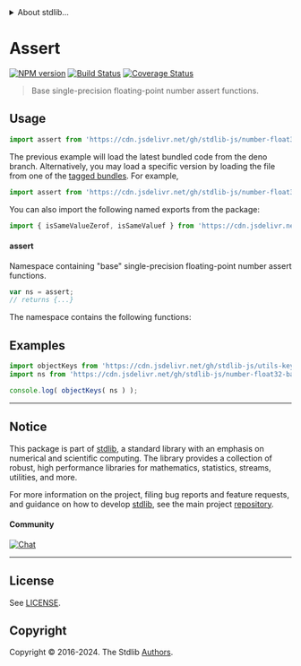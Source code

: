 <!--

@license Apache-2.0

Copyright (c) 2024 The Stdlib Authors.

Licensed under the Apache License, Version 2.0 (the "License");
you may not use this file except in compliance with the License.
You may obtain a copy of the License at

   http://www.apache.org/licenses/LICENSE-2.0

Unless required by applicable law or agreed to in writing, software
distributed under the License is distributed on an "AS IS" BASIS,
WITHOUT WARRANTIES OR CONDITIONS OF ANY KIND, either express or implied.
See the License for the specific language governing permissions and
limitations under the License.

-->


<details>
  <summary>
    About stdlib...
  </summary>
  <p>We believe in a future in which the web is a preferred environment for numerical computation. To help realize this future, we've built stdlib. stdlib is a standard library, with an emphasis on numerical and scientific computation, written in JavaScript (and C) for execution in browsers and in Node.js.</p>
  <p>The library is fully decomposable, being architected in such a way that you can swap out and mix and match APIs and functionality to cater to your exact preferences and use cases.</p>
  <p>When you use stdlib, you can be absolutely certain that you are using the most thorough, rigorous, well-written, studied, documented, tested, measured, and high-quality code out there.</p>
  <p>To join us in bringing numerical computing to the web, get started by checking us out on <a href="https://github.com/stdlib-js/stdlib">GitHub</a>, and please consider <a href="https://opencollective.com/stdlib">financially supporting stdlib</a>. We greatly appreciate your continued support!</p>
</details>

# Assert

[![NPM version][npm-image]][npm-url] [![Build Status][test-image]][test-url] [![Coverage Status][coverage-image]][coverage-url] <!-- [![dependencies][dependencies-image]][dependencies-url] -->

> Base single-precision floating-point number assert functions.



<section class="usage">

## Usage

```javascript
import assert from 'https://cdn.jsdelivr.net/gh/stdlib-js/number-float32-base-assert@deno/mod.js';
```
The previous example will load the latest bundled code from the deno branch. Alternatively, you may load a specific version by loading the file from one of the [tagged bundles](https://github.com/stdlib-js/number-float32-base-assert/tags). For example,

```javascript
import assert from 'https://cdn.jsdelivr.net/gh/stdlib-js/number-float32-base-assert@v0.1.0-deno/mod.js';
```

You can also import the following named exports from the package:

```javascript
import { isSameValueZerof, isSameValuef } from 'https://cdn.jsdelivr.net/gh/stdlib-js/number-float32-base-assert@deno/mod.js';
```

#### assert

Namespace containing "base" single-precision floating-point number assert functions.

```javascript
var ns = assert;
// returns {...}
```

The namespace contains the following functions:

<!-- <toc pattern="*"> -->

<!-- </toc> -->

</section>

<!-- /.usage -->

<!-- Package notes. Make sure to keep an empty line after the `section` element and another before the `/section` close. -->

<section class="notes">

</section>

<!-- /.notes -->

<section class="examples">

## Examples

<!-- TODO: better examples -->

<!-- eslint no-undef: "error" -->

```javascript
import objectKeys from 'https://cdn.jsdelivr.net/gh/stdlib-js/utils-keys@deno/mod.js';
import ns from 'https://cdn.jsdelivr.net/gh/stdlib-js/number-float32-base-assert@deno/mod.js';

console.log( objectKeys( ns ) );
```

</section>

<!-- /.examples -->

<!-- Section for related `stdlib` packages. Do not manually edit this section, as it is automatically populated. -->

<section class="related">

</section>

<!-- /.related -->

<!-- Section for all links. Make sure to keep an empty line after the `section` element and another before the `/section` close. -->


<section class="main-repo" >

* * *

## Notice

This package is part of [stdlib][stdlib], a standard library with an emphasis on numerical and scientific computing. The library provides a collection of robust, high performance libraries for mathematics, statistics, streams, utilities, and more.

For more information on the project, filing bug reports and feature requests, and guidance on how to develop [stdlib][stdlib], see the main project [repository][stdlib].

#### Community

[![Chat][chat-image]][chat-url]

---

## License

See [LICENSE][stdlib-license].


## Copyright

Copyright &copy; 2016-2024. The Stdlib [Authors][stdlib-authors].

</section>

<!-- /.stdlib -->

<!-- Section for all links. Make sure to keep an empty line after the `section` element and another before the `/section` close. -->

<section class="links">

[npm-image]: http://img.shields.io/npm/v/@stdlib/number-float32-base-assert.svg
[npm-url]: https://npmjs.org/package/@stdlib/number-float32-base-assert

[test-image]: https://github.com/stdlib-js/number-float32-base-assert/actions/workflows/test.yml/badge.svg?branch=v0.1.0
[test-url]: https://github.com/stdlib-js/number-float32-base-assert/actions/workflows/test.yml?query=branch:v0.1.0

[coverage-image]: https://img.shields.io/codecov/c/github/stdlib-js/number-float32-base-assert/main.svg
[coverage-url]: https://codecov.io/github/stdlib-js/number-float32-base-assert?branch=main

<!--

[dependencies-image]: https://img.shields.io/david/stdlib-js/number-float32-base-assert.svg
[dependencies-url]: https://david-dm.org/stdlib-js/number-float32-base-assert/main

-->

[chat-image]: https://img.shields.io/gitter/room/stdlib-js/stdlib.svg
[chat-url]: https://app.gitter.im/#/room/#stdlib-js_stdlib:gitter.im

[stdlib]: https://github.com/stdlib-js/stdlib

[stdlib-authors]: https://github.com/stdlib-js/stdlib/graphs/contributors

[umd]: https://github.com/umdjs/umd
[es-module]: https://developer.mozilla.org/en-US/docs/Web/JavaScript/Guide/Modules

[deno-url]: https://github.com/stdlib-js/number-float32-base-assert/tree/deno
[deno-readme]: https://github.com/stdlib-js/number-float32-base-assert/blob/deno/README.md
[umd-url]: https://github.com/stdlib-js/number-float32-base-assert/tree/umd
[umd-readme]: https://github.com/stdlib-js/number-float32-base-assert/blob/umd/README.md
[esm-url]: https://github.com/stdlib-js/number-float32-base-assert/tree/esm
[esm-readme]: https://github.com/stdlib-js/number-float32-base-assert/blob/esm/README.md
[branches-url]: https://github.com/stdlib-js/number-float32-base-assert/blob/main/branches.md

[stdlib-license]: https://raw.githubusercontent.com/stdlib-js/number-float32-base-assert/main/LICENSE

<!-- <toc-links> -->

<!-- </toc-links> -->

</section>

<!-- /.links -->

